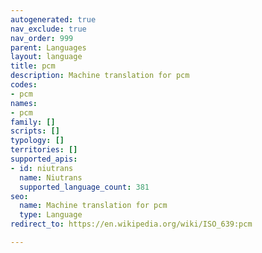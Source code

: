 ```yaml
---
autogenerated: true
nav_exclude: true
nav_order: 999
parent: Languages
layout: language
title: pcm
description: Machine translation for pcm
codes:
- pcm
names:
- pcm
family: []
scripts: []
typology: []
territories: []
supported_apis:
- id: niutrans
  name: Niutrans
  supported_language_count: 381
seo:
  name: Machine translation for pcm
  type: Language
redirect_to: https://en.wikipedia.org/wiki/ISO_639:pcm

---
```


